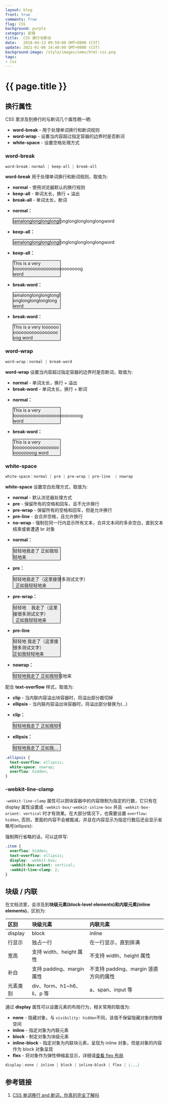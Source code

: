 ```yaml
---
layout: blog
front: true
comments: True
flag: CSS
background: purple
category: 前端
title:  CSS 换行与断词
date:   2018-04-13 09:59:00 GMT+0800 (CST)
update: 2021-01-06 14:40:00 GMT+0800 (CST)
background-image: /style/images/smms/html-css.png
tags:
- css
---
```


# {{ page.title }}

## 换行属性

CSS 里涉及到换行的与断词几个属性晒一晒:

* **word-break** - 用于处理单词换行和断词规则
* **word-wrap** - 设置当内容超过指定容器的边界时是否断词
* **white-space** - 设置空格处理方式

### word-break

```CSS
word-break：normal | keep-all | break-all
```

**word-break** 用于处理单词换行和断词规则，取值为:

* **normal** - 使用浏览器默认的换行规则
* **keep-all** - 单词太长，换行 + 溢出
* **break-all** - 单词太长，断词

<style>
li,.post-content p{word-wrap:normal !important;word-break:normal !important;}
.test p{width:150px;border:1px solid #000;background-color:#eee;}
.normal p{word-break:normal !important;}
.break-all p{word-break:break-all !important;}
.keep-all p{word-break:keep-all !important;}
.wrap-normal p{word-wrap:normal !important;}
.break-word p{word-wrap:break-word !important;}
</style>

<ul class="test">
  <li class="normal">
    <strong>normal：</strong>
    <p>iamalonglonglonglonglonglonglonglonglongword</p>
  </li>
  <li class="keep-all">
    <strong>keep-all：</strong>
    <p>iamalonglonglonglonglonglonglonglonglongword</p>
  </li>
  <li class="keep-all">
    <strong>keep-all：</strong>
    <p>This is a very looooooooooooooooooooooooog word</p>
  </li>
  <li class="break-all">
    <strong>break-word：</strong>
    <p>iamalonglonglonglonglonglonglonglonglongword</p>
  </li>
  <li class="break-all">
    <strong>break-word：</strong>
    <p>This is a very looooooooooooooooooooooooog word</p>
  </li>
</ul>

### word-wrap

```CSS
word-wrap：normal | break-word
```

**word-wrap** 设置当内容超过指定容器的边界时是否断词，取值为:

* **normal** - 单词太长，换行 + 溢出
* **break-word** - 单词太长，换行 + 断词

<ul class="test">
  <li class="wrap-normal">
    <strong>normal：</strong>
    <p>This is a very looooooooooooooooooooooooog word</p>
  </li>
  <li class="break-word">
    <strong>break-word：</strong>
    <p>This is a very looooooooooooooooooooooooog word</p>
  </li>
</ul>

### white-space

```CSS
white-space：normal | pre | pre-wrap | pre-line  | nowrap
```

**white-space** 设置空白处理方式，取值为:

* **normal** - 默认浏览器处理方式
* **pre** - 保留所有的空格和回车，且不允许换行
* **pre-wrap** - 保留所有的空格和回车，但是允许换行
* **pre-line** - 会合并空格，且允许换行
* **no-wrap** - 强制在同一行内显示所有文本，合并文本间的多余空白，直到文本结束或者遭遇 br 对象

<style>
.pre p{white-space:pre !important;}
.pre-wrap p{white-space:pre-wrap !important;}
.pre-line p{white-space:pre-line !important;}
.nowrap p{white-space:nowrap !important;}
.nowrap-clip p{white-space:nowrap !important;text-overflow:clip;overflow:hidden}
.nowrap-ellipsis p{white-space:nowrap !important;text-overflow:ellipsis;overflow:hidden}
</style>

<ul class="test">
  <li class="normal">
    <strong>normal：</strong>
    <p>轻轻地我走了
  正如我轻轻地来</p>
  </li>
  <li class="pre">
    <strong>pre：</strong>
    <p>轻轻地我走了（这里接很多测试文字）
  正如我轻轻地来</p>
  </li>
  <li class="pre-wrap">
    <strong>pre-wrap：</strong>
    <p>轻轻地    我走了（这里接很多测试文字）
  正如我轻轻地来</p>
  </li>
  <li class="pre-line">
    <strong>pre-line</strong>
    <p>轻轻地    我走了（这里接很多测试文字）
  正如我轻轻地来</p>
  </li>
  <li class="nowrap">
    <strong>nowrap：</strong>
    <p>轻轻地我走了
  正如我轻轻地来</p>
  </li>
</ul>

配合 **text-overflow** 样式，取值为:

* **clip** - 当内联内容溢出块容器时，将溢出部分裁切掉
* **ellipsis** - 当内联内容溢出块容器时，将溢出部分替换为(...)

<ul class="test">
  <li class="nowrap-clip">
    <strong>clip：</strong>
    <p>轻轻地我走了
  正如我轻轻地来</p>
  </li>
  <li class="nowrap-ellipsis">
    <strong>ellipsis：</strong>
    <p>轻轻地我走了
  正如我轻轻地来</p>
  </li>
</ul>

```CSS
.ellipsis {
  text-overflow: ellipsis;
  white-space: nowrap;
  overflow: hidden;
}
```

### -webkit-line-clamp

`-webkit-line-clamp` 属性可以把块容器中的内容限制为指定的行数，它只有在 display 属性设置成 `-webkit-box/-webkit-inline-box` 并且 `-webkit-box-orient: vertical` 时才有效果。在大部分情况下，也需要设置 `overflow: hidden`, 否则，里面的内容不会被裁减，并且在内容显示为指定行数后还会显示省略号(ellipsis):

强制两行省略的话，可以这样写:

```CSS
.item {
  overflow: hidden;
  text-overflow: ellipsis;
  display: -webkit-box;
  -webkit-box-orient: vertical;
  -webkit-line-clamp: 2;
}
```

## 块级 / 内联

在文档流里，会涉及到**块级元素(block-level elements)**和**内联元素(inline elements)**，区别为:

| 区别 | 块级元素 | 内联元素 |
|:--------------|:---------|:---------|
| display | block | inline |
| 行显示 | 独占一行 | 在一行显示，直到排满 |
| 宽高 | 支持 width、height 属性 | 不支持 width、height 属性 |
| 补白 | 支持 padding、margin 属性 | 不支持 padding、margin 竖直方向的属性 |
| 元素类别 | div、form、h1~h6、li、p 等 | a、span、input 等 |

通过 **display** 属性可以设置元素的布局行为，相关常用的取值为:

* **none** - 隐藏对象，与 `visibility: hidden`不同，该值不保留隐藏对象的物理空间
* **inline** - 指定对象为内联元素
* **block** - 制定对象为块级元素
* **inline-block** - 指定对象为内联块元素，呈现为 inline 对象，但是对象的内容作为 block 对象呈现
* **flex** - 将对象作为弹性伸缩盒显示，详细请[查看 flex 布局]( {{site.url}}/2018/02/12/css-flex.html )

```CSS
display：none | inline | block | inline-block | flex | (...)
```

## 参考链接

1. [CSS 单词换行 and 断词，你真的完全了解吗](http://www.alloyteam.com/2016/05/css-word-for-word-breaker-do-you-really-understand/)
